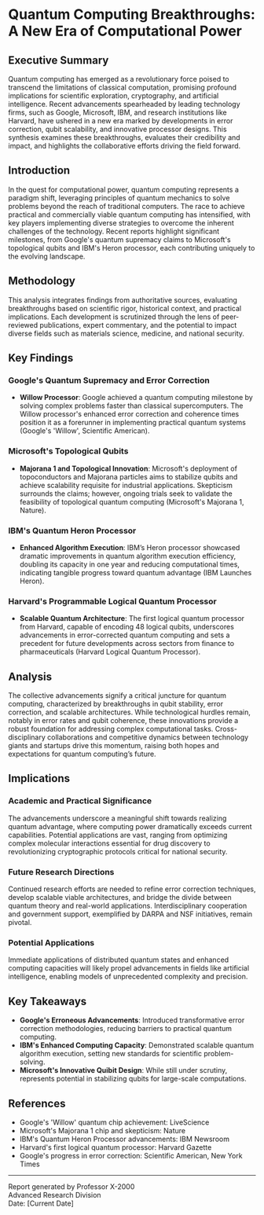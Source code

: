 # Quantum Computing Breakthroughs: A New Era of Computational Power

## Executive Summary
Quantum computing has emerged as a revolutionary force poised to transcend the limitations of classical computation, promising profound implications for scientific exploration, cryptography, and artificial intelligence. Recent advancements spearheaded by leading technology firms, such as Google, Microsoft, IBM, and research institutions like Harvard, have ushered in a new era marked by developments in error correction, qubit scalability, and innovative processor designs. This synthesis examines these breakthroughs, evaluates their credibility and impact, and highlights the collaborative efforts driving the field forward.

## Introduction
In the quest for computational power, quantum computing represents a paradigm shift, leveraging principles of quantum mechanics to solve problems beyond the reach of traditional computers. The race to achieve practical and commercially viable quantum computing has intensified, with key players implementing diverse strategies to overcome the inherent challenges of the technology. Recent reports highlight significant milestones, from Google's quantum supremacy claims to Microsoft's topological qubits and IBM's Heron processor, each contributing uniquely to the evolving landscape.

## Methodology
This analysis integrates findings from authoritative sources, evaluating breakthroughs based on scientific rigor, historical context, and practical implications. Each development is scrutinized through the lens of peer-reviewed publications, expert commentary, and the potential to impact diverse fields such as materials science, medicine, and national security.

## Key Findings
### Google's Quantum Supremacy and Error Correction
- **Willow Processor**: Google achieved a quantum computing milestone by solving complex problems faster than classical supercomputers. The Willow processor's enhanced error correction and coherence times position it as a forerunner in implementing practical quantum systems (Google's 'Willow', Scientific American).

### Microsoft's Topological Qubits
- **Majorana 1 and Topological Innovation**: Microsoft's deployment of topoconductors and Majorana particles aims to stabilize qubits and achieve scalability requisite for industrial applications. Skepticism surrounds the claims; however, ongoing trials seek to validate the feasibility of topological quantum computing (Microsoft's Majorana 1, Nature).

### IBM's Quantum Heron Processor
- **Enhanced Algorithm Execution**: IBM’s Heron processor showcased dramatic improvements in quantum algorithm execution efficiency, doubling its capacity in one year and reducing computational times, indicating tangible progress toward quantum advantage (IBM Launches Heron).

### Harvard's Programmable Logical Quantum Processor
- **Scalable Quantum Architecture**: The first logical quantum processor from Harvard, capable of encoding 48 logical qubits, underscores advancements in error-corrected quantum computing and sets a precedent for future developments across sectors from finance to pharmaceuticals (Harvard Logical Quantum Processor).

## Analysis
The collective advancements signify a critical juncture for quantum computing, characterized by breakthroughs in qubit stability, error correction, and scalable architectures. While technological hurdles remain, notably in error rates and qubit coherence, these innovations provide a robust foundation for addressing complex computational tasks. Cross-disciplinary collaborations and competitive dynamics between technology giants and startups drive this momentum, raising both hopes and expectations for quantum computing’s future.

## Implications
### Academic and Practical Significance
The advancements underscore a meaningful shift towards realizing quantum advantage, where computing power dramatically exceeds current capabilities. Potential applications are vast, ranging from optimizing complex molecular interactions essential for drug discovery to revolutionizing cryptographic protocols critical for national security.

### Future Research Directions
Continued research efforts are needed to refine error correction techniques, develop scalable viable architectures, and bridge the divide between quantum theory and real-world applications. Interdisciplinary cooperation and government support, exemplified by DARPA and NSF initiatives, remain pivotal.

### Potential Applications
Immediate applications of distributed quantum states and enhanced computing capacities will likely propel advancements in fields like artificial intelligence, enabling models of unprecedented complexity and precision.

## Key Takeaways
- **Google's Erroneous Advancements**: Introduced transformative error correction methodologies, reducing barriers to practical quantum computing.
- **IBM's Enhanced Computing Capacity**: Demonstrated scalable quantum algorithm execution, setting new standards for scientific problem-solving.
- **Microsoft's Innovative Quibit Design**: While still under scrutiny, represents potential in stabilizing qubits for large-scale computations.

## References
- Google's 'Willow' quantum chip achievement: LiveScience
- Microsoft's Majorana 1 chip and skepticism: Nature
- IBM's Quantum Heron Processor advancements: IBM Newsroom
- Harvard's first logical quantum processor: Harvard Gazette
- Google's progress in error correction: Scientific American, New York Times

---
Report generated by Professor X-2000  
Advanced Research Division  
Date: [Current Date]
